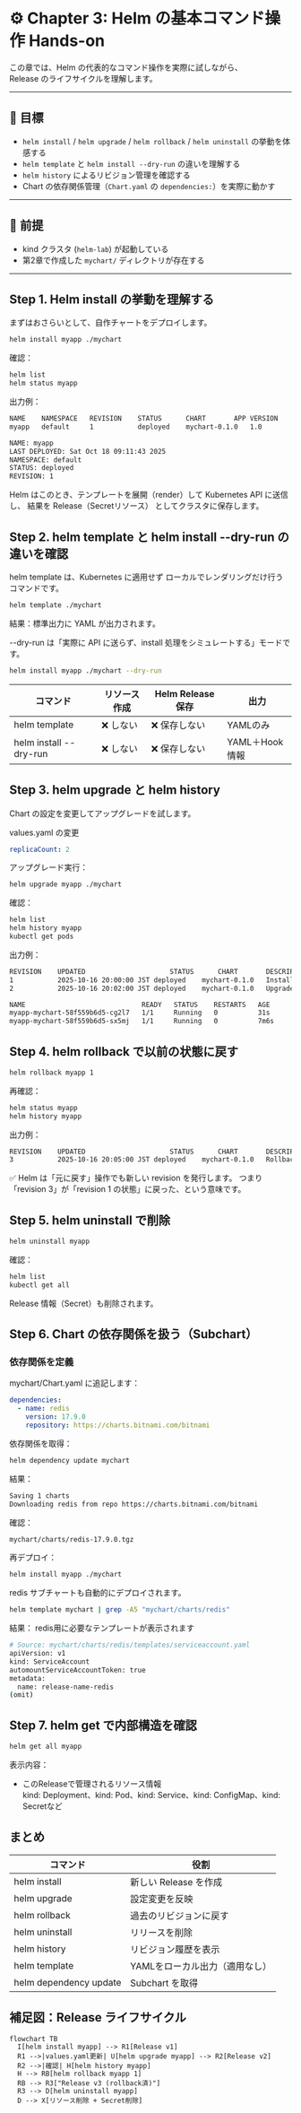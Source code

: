 # ⚙️ Chapter 3: Helm の基本コマンド操作 Hands-on

この章では、Helm の代表的なコマンド操作を実際に試しながら、  
Release のライフサイクルを理解します。

---

## 🎯 目標
- `helm install` / `helm upgrade` / `helm rollback` / `helm uninstall` の挙動を体感する  
- `helm template` と `helm install --dry-run` の違いを理解する  
- `helm history` によるリビジョン管理を確認する  
- Chart の依存関係管理（`Chart.yaml` の `dependencies:`）を実際に動かす

---

## 🧩 前提
- kind クラスタ (`helm-lab`) が起動している  
- 第2章で作成した `mychart/` ディレクトリが存在する

---

## Step 1. Helm install の挙動を理解する

まずはおさらいとして、自作チャートをデプロイします。

```bash
helm install myapp ./mychart
```

確認：
```bash
helm list
helm status myapp
```

出力例：
```bash
NAME  	NAMESPACE	REVISION	STATUS  	CHART      	APP VERSION
myapp	default  	1       	deployed	mychart-0.1.0	1.0
```
```bash
NAME: myapp
LAST DEPLOYED: Sat Oct 18 09:11:43 2025
NAMESPACE: default
STATUS: deployed
REVISION: 1
```

Helm はこのとき、テンプレートを展開（render）して Kubernetes API に送信し、
結果を Release（Secretリソース） としてクラスタに保存します。

## Step 2. helm template と helm install --dry-run の違いを確認
helm template は、Kubernetes に適用せず ローカルでレンダリングだけ行う コマンドです。
```bash
helm template ./mychart
```

結果：標準出力に YAML が出力されます。

--dry-run は「実際に API に送らず、install 処理をシミュレートする」モードです。
```bash
helm install myapp ./mychart --dry-run
```

| コマンド               | リソース作成 | Helm Release 保存 | 出力     |
| ---------------------- | ------------ | ----------------- | -------- |
| helm template          | ❌ しない    | ❌ 保存しない     | YAMLのみ |
| helm install --dry-run | ❌ しない    | ❌ 保存しない     | YAML＋Hook情報 |

## Step 3. helm upgrade と helm history
Chart の設定を変更してアップグレードを試します。

values.yaml の変更
```yaml
replicaCount: 2
```

アップグレード実行：
```bash
helm upgrade myapp ./mychart
```

確認：
```bash
helm list
helm history myapp
kubectl get pods
```

出力例：
```bash
REVISION	UPDATED                 	STATUS  	CHART      	DESCRIPTION
1        	2025-10-16 20:00:00 JST	deployed	mychart-0.1.0	Install complete
2        	2025-10-16 20:02:00 JST	deployed	mychart-0.1.0	Upgrade complete
```
```bash
NAME                             READY   STATUS    RESTARTS   AGE
myapp-mychart-58f559b6d5-cg2l7   1/1     Running   0          31s
myapp-mychart-58f559b6d5-sx5mj   1/1     Running   0          7m6s
```

## Step 4. helm rollback で以前の状態に戻す
```bash
helm rollback myapp 1
```
再確認：

```bash
helm status myapp
helm history myapp
```

出力例：
```bash
REVISION	UPDATED                 	STATUS  	CHART      	DESCRIPTION
3        	2025-10-16 20:05:00 JST	deployed	mychart-0.1.0	Rollback to 1
```

✅ Helm は「元に戻す」操作でも新しい revision を発行します。
つまり「revision 3」が「revision 1 の状態」に戻った、という意味です。

## Step 5. helm uninstall で削除
```bash
helm uninstall myapp
```

確認：
```bash
helm list
kubectl get all
```

Release 情報（Secret）も削除されます。

## Step 6. Chart の依存関係を扱う（Subchart）
### 依存関係を定義
mychart/Chart.yaml に追記します：
```yaml
dependencies:
  - name: redis
    version: 17.9.0
    repository: https://charts.bitnami.com/bitnami
```

依存関係を取得：
```bash
helm dependency update mychart
```

結果：
```bash
Saving 1 charts
Downloading redis from repo https://charts.bitnami.com/bitnami
```

確認：
```bash
mychart/charts/redis-17.9.0.tgz
```

再デプロイ：
```bash
helm install myapp ./mychart
```

redis サブチャートも自動的にデプロイされます。
```bash
helm template mychart | grep -A5 "mychart/charts/redis"
```

結果：
redis用に必要なテンプレートが表示されます
```bash
# Source: mychart/charts/redis/templates/serviceaccount.yaml
apiVersion: v1
kind: ServiceAccount
automountServiceAccountToken: true
metadata:
  name: release-name-redis
(omit)
```

## Step 7. helm get で内部構造を確認
```bash
helm get all myapp
```
表示内容：
- このReleaseで管理されるリソース情報  
kind: Deployment、kind: Pod、kind: Service、kind: ConfigMap、kind: Secretなど

## まとめ
| コマンド               | 役割                           |
| ---------------------- | ------------------------------ |
| helm install           | 新しい Release を作成          |
| helm upgrade           | 設定変更を反映                 |
| helm rollback          | 過去のリビジョンに戻す         |
| helm uninstall         | リリースを削除                 |
| helm history           | リビジョン履歴を表示           |
| helm template          | YAMLをローカル出力（適用なし） |
| helm dependency update | Subchart を取得 |

## 補足図：Release ライフサイクル
```mermaid
flowchart TB
  I[helm install myapp] --> R1[Release v1]
  R1 -->|values.yaml更新| U[helm upgrade myapp] --> R2[Release v2]
  R2 -->|確認| H[helm history myapp]
  H --> RB[helm rollback myapp 1]
  RB --> R3["Release v3 (rollback済)"]
  R3 --> D[helm uninstall myapp]
  D --> X[リソース削除 + Secret削除]
```